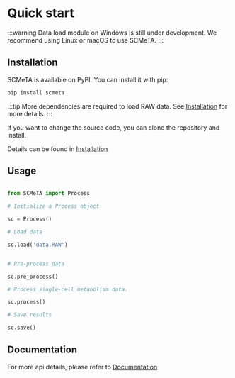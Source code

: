 # Quick start

:::warning
Data load module on Windows is still under development. We recommend using Linux or macOS to use SCMeTA.
:::

## Installation

SCMeTA is available on PyPI. You can install it with pip:

```bash
pip install scmeta
```

:::tip
More dependencies are required to load RAW data. See [Installation](../install/#data-load-dependencies) for more details.
:::

If you want to change the source code, you can clone the repository and install.

Details can be found in [Installation](../install/)

## Usage

```python

from SCMeTA import Process

# Initialize a Process object

sc = Process()

# Load data

sc.load('data.RAW')


# Pre-process data

sc.pre_process()

# Process single-cell metabolism data.

sc.process()

# Save results

sc.save()

```

## Documentation

For more api details, please refer to [Documentation](../usage/)
